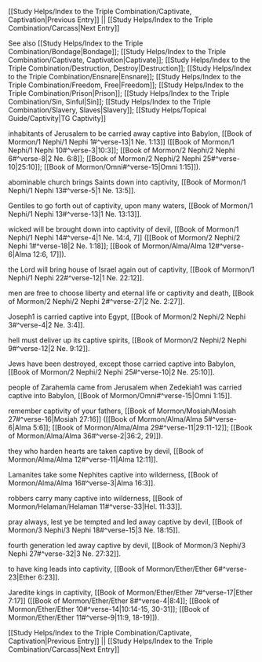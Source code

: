 [[Study Helps/Index to the Triple Combination/Captivate, Captivation|Previous Entry]]  ||  [[Study Helps/Index to the Triple Combination/Carcass|Next Entry]]

 See also [[Study Helps/Index to the Triple Combination/Bondage|Bondage]]; [[Study Helps/Index to the Triple Combination/Captivate, Captivation|Captivate]]; [[Study Helps/Index to the Triple Combination/Destruction, Destroy|Destruction]]; [[Study Helps/Index to the Triple Combination/Ensnare|Ensnare]]; [[Study Helps/Index to the Triple Combination/Freedom, Free|Freedom]]; [[Study Helps/Index to the Triple Combination/Prison|Prison]]; [[Study Helps/Index to the Triple Combination/Sin, Sinful|Sin]]; [[Study Helps/Index to the Triple Combination/Slavery, Slaves|Slavery]]; [[Study Helps/Topical Guide/Captivity|TG Captivity]]

 inhabitants of Jerusalem to be carried away captive into Babylon, [[Book of Mormon/1 Nephi/1 Nephi 1#^verse-13|1 Ne. 1:13]] ([[Book of Mormon/1 Nephi/1 Nephi 10#^verse-3|10:3]]; [[Book of Mormon/2 Nephi/2 Nephi 6#^verse-8|2 Ne. 6:8]]; [[Book of Mormon/2 Nephi/2 Nephi 25#^verse-10|25:10]]; [[Book of Mormon/Omni#^verse-15|Omni 1:15]]).

 abominable church brings Saints down into captivity, [[Book of Mormon/1 Nephi/1 Nephi 13#^verse-5|1 Ne. 13:5]].

 Gentiles to go forth out of captivity, upon many waters, [[Book of Mormon/1 Nephi/1 Nephi 13#^verse-13|1 Ne. 13:13]].

 wicked will be brought down into captivity of devil, [[Book of Mormon/1 Nephi/1 Nephi 14#^verse-4|1 Ne. 14:4, 7]] ([[Book of Mormon/2 Nephi/2 Nephi 1#^verse-18|2 Ne. 1:18]]; [[Book of Mormon/Alma/Alma 12#^verse-6|Alma 12:6, 17]]).

 the Lord will bring house of Israel again out of captivity, [[Book of Mormon/1 Nephi/1 Nephi 22#^verse-12|1 Ne. 22:12]].

 men are free to choose liberty and eternal life or captivity and death, [[Book of Mormon/2 Nephi/2 Nephi 2#^verse-27|2 Ne. 2:27]].

 Joseph1 is carried captive into Egypt, [[Book of Mormon/2 Nephi/2 Nephi 3#^verse-4|2 Ne. 3:4]].

 hell must deliver up its captive spirits, [[Book of Mormon/2 Nephi/2 Nephi 9#^verse-12|2 Ne. 9:12]].

 Jews have been destroyed, except those carried captive into Babylon, [[Book of Mormon/2 Nephi/2 Nephi 25#^verse-10|2 Ne. 25:10]].

 people of Zarahemla came from Jerusalem when Zedekiah1 was carried captive into Babylon, [[Book of Mormon/Omni#^verse-15|Omni 1:15]].

 remember captivity of your fathers, [[Book of Mormon/Mosiah/Mosiah 27#^verse-16|Mosiah 27:16]] ([[Book of Mormon/Alma/Alma 5#^verse-6|Alma 5:6]]; [[Book of Mormon/Alma/Alma 29#^verse-11|29:11-12]]; [[Book of Mormon/Alma/Alma 36#^verse-2|36:2, 29]]).

 they who harden hearts are taken captive by devil, [[Book of Mormon/Alma/Alma 12#^verse-11|Alma 12:11]].

 Lamanites take some Nephites captive into wilderness, [[Book of Mormon/Alma/Alma 16#^verse-3|Alma 16:3]].

 robbers carry many captive into wilderness, [[Book of Mormon/Helaman/Helaman 11#^verse-33|Hel. 11:33]].

 pray always, lest ye be tempted and led away captive by devil, [[Book of Mormon/3 Nephi/3 Nephi 18#^verse-15|3 Ne. 18:15]].

 fourth generation led away captive by devil, [[Book of Mormon/3 Nephi/3 Nephi 27#^verse-32|3 Ne. 27:32]].

 to have king leads into captivity, [[Book of Mormon/Ether/Ether 6#^verse-23|Ether 6:23]].

 Jaredite kings in captivity, [[Book of Mormon/Ether/Ether 7#^verse-17|Ether 7:17]] ([[Book of Mormon/Ether/Ether 8#^verse-4|8:4]]; [[Book of Mormon/Ether/Ether 10#^verse-14|10:14-15, 30-31]]; [[Book of Mormon/Ether/Ether 11#^verse-9|11:9, 18-19]]).

[[Study Helps/Index to the Triple Combination/Captivate, Captivation|Previous Entry]]  ||  [[Study Helps/Index to the Triple Combination/Carcass|Next Entry]]